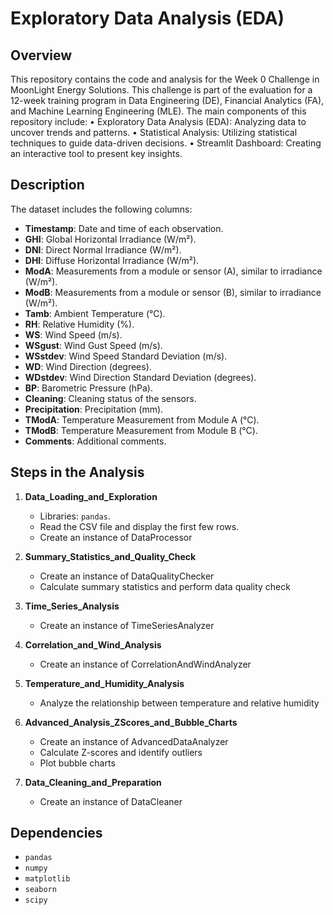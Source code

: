# Exploratory Data Analysis (EDA)

## Overview
This repository contains the code and analysis for the Week 0 Challenge in MoonLight Energy Solutions. This challenge is part of the evaluation for a 12-week training program in Data Engineering (DE), Financial Analytics (FA), and Machine Learning Engineering (MLE). The main components of this repository include:
•	Exploratory Data Analysis (EDA): Analyzing data to uncover trends and patterns.
•	Statistical Analysis: Utilizing statistical techniques to guide data-driven decisions.
•	Streamlit Dashboard: Creating an interactive tool to present key insights.

## Description
The dataset includes the following columns:
- **Timestamp**: Date and time of each observation.
- **GHI**: Global Horizontal Irradiance (W/m²).
- **DNI**: Direct Normal Irradiance (W/m²).
- **DHI**: Diffuse Horizontal Irradiance (W/m²).
- **ModA**: Measurements from a module or sensor (A), similar to irradiance (W/m²).
- **ModB**: Measurements from a module or sensor (B), similar to irradiance (W/m²).
- **Tamb**: Ambient Temperature (°C).
- **RH**: Relative Humidity (%).
- **WS**: Wind Speed (m/s).
- **WSgust**: Wind Gust Speed (m/s).
- **WSstdev**: Wind Speed Standard Deviation (m/s).
- **WD**: Wind Direction (degrees).
- **WDstdev**: Wind Direction Standard Deviation (degrees).
- **BP**: Barometric Pressure (hPa).
- **Cleaning**: Cleaning status of the sensors.
- **Precipitation**: Precipitation (mm).
- **TModA**: Temperature Measurement from Module A (°C).
- **TModB**: Temperature Measurement from Module B (°C).
- **Comments**: Additional comments.

## Steps in the Analysis

1. **Data_Loading_and_Exploration**
   - Libraries: `pandas`.
   - Read the CSV file and display the first few rows.
   - Create an instance of DataProcessor

2. **Summary_Statistics_and_Quality_Check**
   - Create an instance of DataQualityChecker
   - Calculate summary statistics and perform data quality check

3. **Time_Series_Analysis**
   - Create an instance of TimeSeriesAnalyzer

4. **Correlation_and_Wind_Analysis**
   - Create an instance of CorrelationAndWindAnalyzer

5. **Temperature_and_Humidity_Analysis**
   - Analyze the relationship between temperature and relative humidity

6. **Advanced_Analysis_ZScores_and_Bubble_Charts**
   - Create an instance of AdvancedDataAnalyzer
   - Calculate Z-scores and identify outliers
   - Plot bubble charts

7. **Data_Cleaning_and_Preparation**  
   - Create an instance of DataCleaner

  

## Dependencies
- `pandas`
- `numpy`
- `matplotlib`
- `seaborn`
- `scipy`



